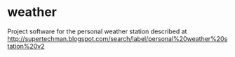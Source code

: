 weather
=======

Project software for the personal weather station described at http://supertechman.blogspot.com/search/label/personal%20weather%20station%20v2
